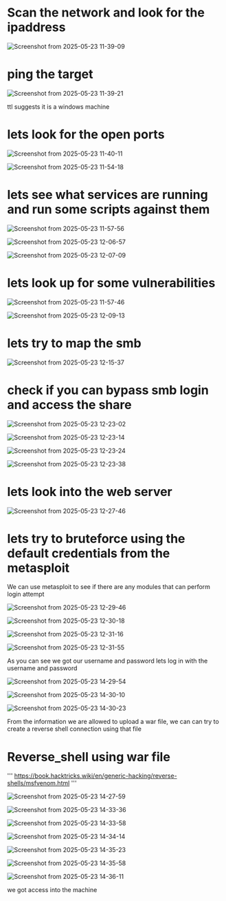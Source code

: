 # Scan the network and look for the ipaddress

![Screenshot from 2025-05-23 11-39-09](https://github.com/user-attachments/assets/d853c7c6-83cd-4f4b-a33a-04beb37b8fd1)

# ping the target

![Screenshot from 2025-05-23 11-39-21](https://github.com/user-attachments/assets/89b20baf-7cce-43e9-a63c-478e8ccd670e)


ttl  suggests it is a windows machine
# lets look for the open ports

![Screenshot from 2025-05-23 11-40-11](https://github.com/user-attachments/assets/77438708-e8b7-4dfe-83e4-04a13f6d0f38)

![Screenshot from 2025-05-23 11-54-18](https://github.com/user-attachments/assets/61b798b5-a7c0-4ef6-ace5-52795cb66caf)

# lets see what services are running and run some scripts against them

![Screenshot from 2025-05-23 11-57-56](https://github.com/user-attachments/assets/4407a8be-3bcd-4b90-a9be-a185686c6ca0)

![Screenshot from 2025-05-23 12-06-57](https://github.com/user-attachments/assets/8c006441-f34f-4d8d-a825-adc62bbb21bd)

![Screenshot from 2025-05-23 12-07-09](https://github.com/user-attachments/assets/35de2317-193f-44b2-aa0d-b5b069b14ba5)

# lets look up for some vulnerabilities

![Screenshot from 2025-05-23 11-57-46](https://github.com/user-attachments/assets/dff0d628-f193-4eba-8720-5cd8a937573a)

![Screenshot from 2025-05-23 12-09-13](https://github.com/user-attachments/assets/57e25747-8cd2-4e45-8e8a-ced4ae234365)

# lets try to map the smb

![Screenshot from 2025-05-23 12-15-37](https://github.com/user-attachments/assets/9ea25a02-2291-4022-8b29-1216c1534754)


# check if you can bypass smb login and access the share

![Screenshot from 2025-05-23 12-23-02](https://github.com/user-attachments/assets/9c4e4a46-79fc-4f4b-9c26-543caaaab400)

![Screenshot from 2025-05-23 12-23-14](https://github.com/user-attachments/assets/3752b00a-c612-445e-a168-8369f8abc10a)

![Screenshot from 2025-05-23 12-23-24](https://github.com/user-attachments/assets/3f0e9418-f668-466c-b6c5-b8e71da8f942)

![Screenshot from 2025-05-23 12-23-38](https://github.com/user-attachments/assets/3c30560e-c76c-43a6-9cf5-eaca3273332d)


# lets look into the web server

![Screenshot from 2025-05-23 12-27-46](https://github.com/user-attachments/assets/efc52714-e743-4caf-95d1-e3400e1e0c69)


# lets try to bruteforce using the default credentials from the metasploit

We can use metasploit to see if there are any modules that can perform login attempt 

![Screenshot from 2025-05-23 12-29-46](https://github.com/user-attachments/assets/7ed89617-abcf-4610-bab6-872884678eb7)

![Screenshot from 2025-05-23 12-30-18](https://github.com/user-attachments/assets/2d813a44-57a9-4972-9cee-119626d5e6a1)

![Screenshot from 2025-05-23 12-31-16](https://github.com/user-attachments/assets/c7ede0a8-ae20-48b3-a240-df4d1fcaea44)

![Screenshot from 2025-05-23 12-31-55](https://github.com/user-attachments/assets/3e44d513-4911-4bdf-beb3-063d3c772bd2)

As you can see we got our username and password lets log in with the username and password

![Screenshot from 2025-05-23 14-29-54](https://github.com/user-attachments/assets/27d6f05d-faa7-48ec-a8ef-58270b777053)

![Screenshot from 2025-05-23 14-30-10](https://github.com/user-attachments/assets/9abbd373-98ff-450e-a74c-549fcf82c7a7)

![Screenshot from 2025-05-23 14-30-23](https://github.com/user-attachments/assets/dca0c80b-648f-4c94-987b-3997e3ef0354)

From the information we are allowed to upload a war file, we can can try to create a reverse shell connection
using that file


# Reverse_shell using war file

'''
https://book.hacktricks.wiki/en/generic-hacking/reverse-shells/msfvenom.html
'''

![Screenshot from 2025-05-23 14-27-59](https://github.com/user-attachments/assets/c1da7165-2667-4c2a-83d7-33cecf27a27a)

![Screenshot from 2025-05-23 14-33-36](https://github.com/user-attachments/assets/564f7adf-2677-4c60-9cc5-4ad444cf31fa)

![Screenshot from 2025-05-23 14-33-58](https://github.com/user-attachments/assets/b6e83268-a87e-48b9-985b-38416d5524ed)

![Screenshot from 2025-05-23 14-34-14](https://github.com/user-attachments/assets/c6f2421a-fd62-49ad-987f-b551dd03ca37)

![Screenshot from 2025-05-23 14-35-23](https://github.com/user-attachments/assets/8ed544cc-9086-4af3-b6d7-521ef8e00d31)

![Screenshot from 2025-05-23 14-35-58](https://github.com/user-attachments/assets/732b6f5c-fa8a-4884-b464-48f82659108a)

![Screenshot from 2025-05-23 14-36-11](https://github.com/user-attachments/assets/dcc7806c-6d6a-412f-8c32-5623196c125b)

we got access into the machine



